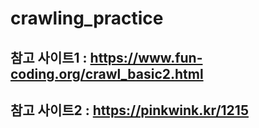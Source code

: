 # crawling_practice

## 참고 사이트1 : https://www.fun-coding.org/crawl_basic2.html
## 참고 사이트2 : https://pinkwink.kr/1215
            
